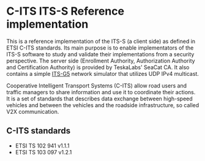 # C-ITS ITS-S Reference implementation

This is a reference implementation of the ITS-S (a client side) as defined in ETSI C-ITS standards.
Its main purpose is to enable implementators of the ITS-S software to study and validate their implementations from a security perspective.
The server side (Enrollment Authority, Authorization Authority and Certification Authority) is provided by TeskaLabs' SeaCat CA.
It also contains a simple [ITS-G5](https://en.wikipedia.org/wiki/IEEE_802.11p) network simulator that utilizes UDP IPv4 multicast.

Cooperative Intelligent Transport Systems (C-ITS) allow road users and traffic managers to share information and use it to coordinate their actions.
It is a set of standards that describes data exchange between high-speed vehicles and between the vehicles and the roadside infrastructure, so called V2X communication.


## C-ITS standards

  * ETSI TS 102 941 v1.1.1
  * ETSI TS 103 097 v1.2.1
  
  
